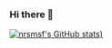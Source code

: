 ### Hi there 👋

[![nrsmsf's GitHub stats](https://github-readme-stats.vercel.app/api?username=nrsmsf&show_icons=true&theme=radical))](https://github.com/anuraghazra/github-readme-stats)

<!--
**nrsmsf/nrsmsf** is a ✨ _special_ ✨ repository because its `README.md` (this file) appears on your GitHub profile.

Here are some ideas to get you started:

- 🔭 I’m currently working on ...
- 🌱 I’m currently learning ...
- 👯 I’m looking to collaborate on ...
- 🤔 I’m looking for help with ...
- 💬 Ask me about ...
- 📫 How to reach me: ...
- 😄 Pronouns: ...
- ⚡ Fun fact: ...
-->
